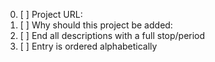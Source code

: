 <!-- Thanks for contributing to awesome-macOS  -->

<!-- Please fill out the following: -->

0. [ ] Project URL:
1. [ ] Why should this project be added: 
2. [ ] End all descriptions with a full stop/period
3. [ ] Entry is ordered alphabetically

<!--

For more information, read https://github.com/iCHAIT/awesome-macOS/blob/master/contributing.md

-->
